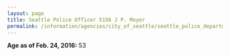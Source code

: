```yaml
---
layout: page
title: Seattle Police Officer 5156 J P. Moyer
permalink: /information/agencies/city_of_seattle/seattle_police_department/copbook/5156/
---
```


**Age as of Feb. 24, 2016:** 53
